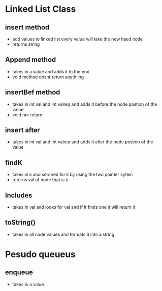 # Linked List Class

## insert method 
* add values to linked list every value will take the new haed node 
* returns string


## Append method
* takes in a value and adds it to the end 
* void method dosnt return anythiing 

## insertBef method
* takes in int val and int valrep and adds it before the node postion of the value
* void nor return 

## insert after
* takes in int val and int valrep and adds it after the node postion of the value

## findK
* takes in k  and serched for k by using the two pointer sytem 
* returns val of node that is k 

## Includes 
* takes in val and looks for val and if it finds one it will return it 

## toString()
* takes in all node values and formats it into a string 

# Pesudo queueus
## enqueue
* takes in a value 





